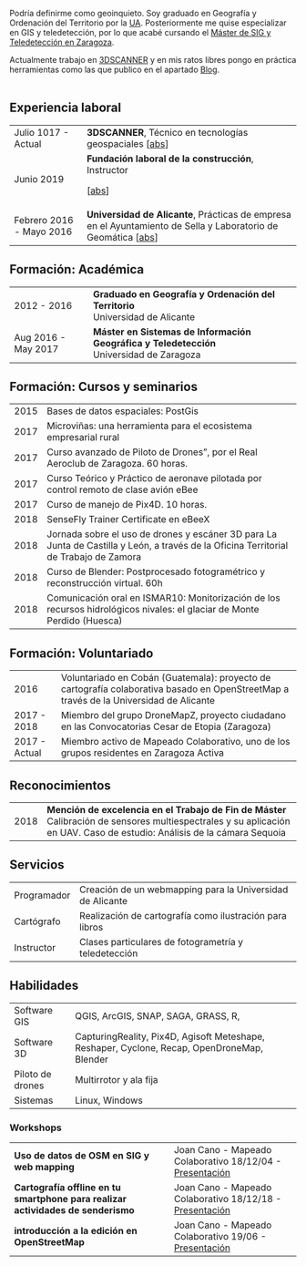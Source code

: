 Podría definirme como geoinquieto. Soy graduado en Geografía y Ordenación del Territorio por la [UA](https://www.ua.es/). Posteriormente me quise especializar  en GIS y teledetección, por lo que acabé cursando el [Máster de SIG y Teledetección en Zaragoza](http://titulaciones.unizar.es/tecno-infor-geo/).

Actualmente trabajo en [3DSCANNER](http://3dscanner.es) y en mis ratos libres pongo en práctica herramientas como las que publico en el apartado [Blog](/blog).
 <br><br>


## <i class="fa fa-chevron-right"></i> Experiencia laboral
 <table class="table table-hover">
 <tr>
   <td class='col-md-3'>Julio 1017 - Actual</td>
   <td><strong>3DSCANNER</strong>, Técnico en tecnologías geospaciales
   [<a href='javascript: none'
       onclick='$("#abs_3dscannerW").toggle()'>abs</a>] <br>


   <div id="abs_3dscannerW" style="text-align: justify; display: none" markdown="1">
   Desarrollo de trabajos de topografía, escaneado y fotogrametría en el ámbito del Patrimonio, Medio Ambiente,
   Ingeniería e Industria. Soporte técnico de Leica en las [soluciones HDS](https://hds.leica-geosystems.us/). Soporte técnico oficial de drones de [SenseFly](https://www.sensefly.com/), [Parrot](https://www.parrot.com/es/) y [Flyability](https://www.flyability.com/).

   </div>
   </td>
 </tr>

 <tr>
   <td class='col-md-3'>Junio 2019</td>
   <td><strong>Fundación laboral de la construcción</strong>, Instructor

   [<a href='javascript: none'
       onclick='$("#abs_fundacion").toggle()'>abs</a>] <br>
   <div id="abs_fundacion" style="text-align: justify; display: none" markdown="1">
   Fotografía aérea y fotogrametría para construcción y obra civil con el uso de drones
   </div>
   </td>
   </tr>

 <tr>
 </tr>

 <tr>
   <td class='col-md-3'>Febrero 2016 - Mayo 2016</td>
   <td><strong>Universidad de Alicante</strong>, Prácticas de empresa en el Ayuntamiento de Sella y Laboratorio de Geomática
   [<a href='javascript: none'
       onclick='$("#abs_ua").toggle()'>abs</a>] <br>
   <div id="abs_ua" style="text-align: justify; display: none" markdown="1">
   Diseño de bases de datos para la gestión  del cementerio municipal. Infracciones urbanísticas. Cartografía municipal
   </div>
   </td>
   </tr>
 </table>



## <i class="fa fa-chevron-right"></i> Formación: Académica

<table class="table table-hover">
  <tr>
    <td class="col-md-3"> 2012 - 2016</td>
    <td>
        <strong>Graduado en Geografía y Ordenación del Territorio</strong>
        <br>
      Universidad de Alicante
    </td>
  </tr>
  <tr>
    <td class="col-md-3">Aug 2016 - May 2017</td>
    <td>
        <strong>Máster en Sistemas de Información Geográfica y Teledetección</strong>
        <br>
      Universidad de Zaragoza
    </td>
  </tr>

</table>

## <i class="fa fa-chevron-right"></i> Formación: Cursos y seminarios

<table class="table table-hover">
  <tr>
    <td class="col-md-3"> 2015</td>
    <td>
        Bases de datos espaciales: PostGis
        <br>
    </td>
  </tr>

  <tr>
    <td class="col-md-3"> 2017</td>
    <td>
        Microviñas: una herramienta para el ecosistema empresarial rural
        <br>
    </td>
  </tr>

  <tr>
    <td class="col-md-3"> 2017</td>
    <td>
        Curso avanzado de Piloto de Drones”, por el Real Aeroclub de Zaragoza. 60 horas.
        <br>
    </td>
  </tr>

  <tr>
    <td class="col-md-3"> 2017</td>
    <td>
        Curso Teórico y Práctico de aeronave pilotada por control remoto de clase avión eBee
        <br>
    </td>
  </tr>

  <tr>
    <td class="col-md-3"> 2017</td>
    <td>
        Curso de manejo de Pix4D. 10 horas.
        <br>
    </td>
  </tr>

  <tr>
    <td class="col-md-3"> 2018</td>
    <td>
        SenseFly Trainer Certificate en eBeeX
        <br>
    </td>
  </tr>

  <tr>
    <td class="col-md-3"> 2018</td>
    <td>
        Jornada sobre el uso de drones y escáner 3D para La Junta de Castilla y León, a través de la Oficina Territorial de Trabajo de Zamora
        <br>
    </td>
  </tr>

  <tr>
    <td class="col-md-3"> 2018</td>
    <td>
        Curso de Blender: Postprocesado fotogramétrico y reconstrucción virtual. 60h
        <br>
    </td>
  </tr>

  <tr>
    <td class="col-md-3"> 2018</td>
    <td>
        Comunicación oral en ISMAR10: Monitorización de los recursos hidrológicos nivales: el glaciar de Monte Perdido (Huesca)
        <br>
    </td>
  </tr>

</table>

## <i class="fa fa-chevron-right"></i> Formación: Voluntariado

<table class="table table-hover">
  <tr>
    <td class="col-md-3"> 2016</td>
    <td>
        Voluntariado en Cobán (Guatemala): proyecto de cartografía colaborativa basado en OpenStreetMap a través de la Universidad de Alicante
        <br>
    </td>
  </tr>

  <tr>
    <td class="col-md-3"> 2017 - 2018</td>
    <td>
        Miembro del grupo DroneMapZ, proyecto ciudadano en las Convocatorias Cesar de Etopia (Zaragoza)
        <br>
    </td>
  </tr>

  <tr>
    <td class="col-md-3"> 2017 - Actual</td>
    <td>
        Miembro activo de Mapeado Colaborativo, uno de los grupos residentes en Zaragoza Activa
        <br>
    </td>
  </tr>

</table>

## <i class="fa fa-chevron-right"></i> Reconocimientos
<table class="table table-hover">
<tr>
  <td class='col-md-3'>2018</td>
  <td><strong>Mención de excelencia en el Trabajo de Fin de Máster</strong> Calibración de sensores multiespectrales y su aplicación en UAV. Caso de estudio: Análisis de la cámara Sequoia
</td>
</tr>

</table>



## <i class="fa fa-chevron-right"></i> Servicios
<table class="table table-hover">
<tr>
  <td class='col-md-3'>Programador</td>
  <td markdown="1">
Creación de un webmapping para la Universidad de Alicante
  </td>
</tr>

<tr>
  <td class='col-md-3'>Cartógrafo</td>
  <td markdown="1">
Realización de cartografía como ilustración para libros
  </td>
</tr>

<tr>
  <td class='col-md-3'>Instructor</td>
  <td markdown="1">
Clases particulares de fotogrametría y teledetección
  </td>
</tr>

</table>


## <i class="fa fa-chevron-right"></i> Habilidades
<table class="table table-hover">
<tr>
  <td class='col-md-3'>Software GIS</td>
  <td markdown="1">
QGIS, ArcGIS, SNAP, SAGA, GRASS, R,
  </td>
</tr>
<tr>
  <td class='col-md-3'>Software 3D</td>
  <td markdown="1">
CapturingReality, Pix4D, Agisoft Meteshape, Reshaper, Cyclone, Recap, OpenDroneMap, Blender
  </td>
</tr>
<tr>
  <td class='col-md-3'>Piloto de drones</td>
  <td markdown="1">
Multirrotor y ala fija
  </td>
</tr>
<tr>
  <td class='col-md-3'>Sistemas</td>
  <td markdown="1">
Linux, Windows
  </td>
</tr>
</table>


### Workshops

<table class="table table-hover">

<tr>
  <td class='col-md-6'><strong>Uso de datos de OSM en SIG y web mapping</strong></td>
  <td markdown="1">
  Joan Cano - Mapeado Colaborativo 18/12/04 - <a href='https://docs.google.com/presentation/d/1S1rkFdiXpO8kDILccnSl1FMUTmKQsq15joORTmRCaJo/edit?usp=sharing' target='_blank'>Presentación</a>
  </td>
</tr>

<tr>
  <td class='col-md-6'><strong>Cartografía offline en tu smartphone para realizar actividades de senderismo</strong></td>
  <td markdown="1">
  Joan Cano - Mapeado Colaborativo 18/12/18 - <a href='https://docs.google.com/presentation/d/1VdbxWW0P9J8FXiGudcwuXjkKUkRG3uTLEobI_Bc0xaY/edit?usp=sharing' target='_blank'>Presentación</a>
  </td>
</tr>

<tr>
  <td class='col-md-6'><strong>introducción a la edición en OpenStreetMap</strong></td>
  <td markdown="1">
  Joan Cano - Mapeado Colaborativo 19/06 - <a href='https://docs.google.com/presentation/d/1x6u-VmJxRm0W0s9JmOc-vUQqkY54IDPnwyzgQxYWFYc/edit?usp=sharing' target='_blank'>Presentación</a>
  </td>
</tr>

</table>
